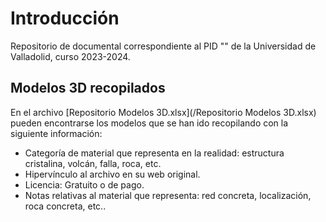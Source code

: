 # Introducción
Repositorio de documental correspondiente al PID "" de la Universidad de Valladolid, curso 2023-2024.

## Modelos 3D recopilados
En el archivo [Repositorio Modelos 3D.xlsx](/Repositorio Modelos 3D.xlsx) pueden encontrarse los modelos que se han ido recopilando con la siguiente información:
* Categoría de material que representa en la realidad: estructura cristalina, volcán, falla, roca, etc.
* Hipervínculo al archivo en su web original.
* Licencia: Gratuito o de pago.
* Notas relativas al material que representa: red concreta, localización, roca concreta, etc..
